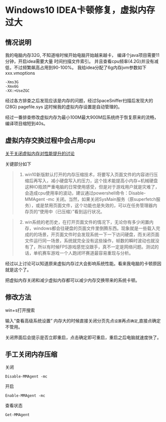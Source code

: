 # Windows10 IDEA卡顿修复，虚拟内存过大

## 情况说明

我的电脑内存32G, 不知道啥时候开始电脑开始越来越卡，
编译个java项目需要11分钟，开启idea需要大量 时间扫描文件索引。
并且查看cpu频率(4.2G)并没有减低，不过频繁飙高占用到90-100%。
我给idea分配了6g内存jvm参数如下
xxx.vmoptions

```
-Xms3G
-Xmx6G
-XX:+UseZGC
```

经过各方排查之后发现应该是内存的问题，经过SpaceSniffer扫描后发现大的(28G)
pagefile.sys
这时候我的虚拟内存设置是自动管理的。

经过一番排查修改虚拟内存为最小100M最大900M后系统终于恢复原来的流畅，编译项目缩短到40s。

## 虚拟内存交换过程中会占用cpu

[关于关闭虚拟内存对性能提升的讨论](https://bbs.kafan.cn/thread-2167896-1-1.html)

关键部分如下


> 1. win10新版默认打开的内存压缩技术，将要写入页面文件的内容进行压缩后再写入，减小硬盘写入的压力，这个技术能提高小内存+机械硬盘这种IO瓶颈严重电脑的日常使用感受，但是对于游戏用户就是灾难了，会造成cpu使用率的波动，建议通过powershell命令：Disable-MMAgent -mc 关闭。当然，如果关闭SysMain服务（原superfetch服务），或是禁用页面文件，这个功能也是失效的，可以在任务管理器内存页的“使用中（已压缩）”看到运行状况。


> 2. win系统的老历史，在打开页面文件的情况下，无论你有多少闲置内存，windows都会往硬盘的页面文件里倒腾东西。现象就是一些载入完成的的场景，开页面文件时会发现系统一下一下访问硬盘，而关闭页面文件运行同一场景，系统就完全没有这些操作，帧数的瞬时波动也就没有了，所以有时候FPS游戏感觉没跟手，真不一定是网络问题。测试的话，单机赛车游戏一个人跑闭环赛道最容易重现与分析。


经过以上讨论可以知道原来虚拟内存过大会影响系统性能。看来我电脑的卡顿原因就是这个了。

把虚拟内存关闭和减少虚拟内存都可以减少内存交换带来的系统卡顿。

## 修改方法
win+s打开搜索

输入“查看高级系统设置”
内存大的时候直接关闭分页先点`设置`再点`确定`,直接点确定不管用。

关闭界面后会提示是否立即重启，点击确定即可重启，重启之后电脑就速度快了。

## 手工关闭内存压缩

关闭
```
Disable-MMAgent -mc
```
开启
```
Enable-MMAgent -mc
```

查看状态
```
Get-MMAgent
```